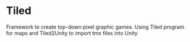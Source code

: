 # Tiled
Framework to create top-down pixel graphic games.
Using Tiled program for maps and Tiled2Unity to import tmx files into Unity
